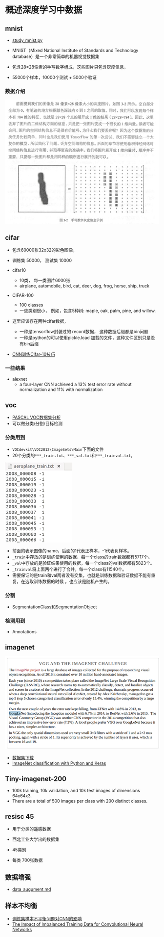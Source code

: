 # 概述深度学习中数据

## mnist 

* [study_mnist.py](mnist/study_minist.py)

* MNIST（Mixed National Institute of Standards and Technology database）是一个非常简单的机器视觉数据集
* 包含28*28像素的手写数字组成，这些图片只包含灰度信息，
* 55000个样本，10000个测试 + 5000个验证

### 数据介绍

![](mnist/mnist数字灰度信息.png)




## cifar 

* 包含60000张32x32的彩色图像， 
* 训练集 50000， 测试集 10000
* cifar10
    * 10类， 每一类图片6000张
    * airplane, automobile, bird, cat, deer, dog, frog, horse, ship, truck
* CIFAR-100
    * 100 classes
    * 一些类别很小， 例如，包含5种树: maple, oak, palm, pine, and willow. 

* 这里应该存在两种cifar数据，
    * 一种是tensorflow封装过的 record数据， 这种数据后缀都是bin问题
    * 一种是python的可以使用pickle.load 加载的文件，这种文件区别只是没有bin后缀
* [CNN训练Cifar-10技巧](http://www.cnblogs.com/neopenx/p/4480701.html)

### 一些结果
* alexnet 
    *  a four-layer CNN achieved a 13% test error rate without normalization and 11% with normalization




## voc

* [PASCAL VOC数据集分析](https://blog.csdn.net/zhangjunbob/article/details/52769381)
* 可以做分类/分割/目标检测

### 分类用到

* `VOCdevkit\VOC2012\ImageSets\Main`下面的文件
* 20个分类的`***_train.txt`、`***_val.txt`和`***_trainval.txt`。

![](pascal_voc/voc_01.png)
* 前面的表示图像的name，后面的1代表正样本，-1代表负样本。
* `_train`中存放的是训练使用的数据，每一个class的train数据都有5717个。
* `_val`中存放的是验证结果使用的数据，每一个class的val数据都有5823个。
* `_trainval`将上面两个进行了合并，每一个class有11540个。
* 需要保证的是train和val两者没有交集，也就是训练数据和验证数据不能有重复，在选取训练数据的时候 ，也应该是随机产生的。


### 分割

* SegmentationClass和SegmentationObject


### 检测用到

* Annotations
 



## imagenet

![](imagenet/imagenet_01.png) 
* [数据集下载](https://blog.csdn.net/haoji007/article/details/77005538)
* [ImageNet classification with Python and Keras](https://www.pyimagesearch.com/2016/08/10/imagenet-classification-with-python-and-keras/)



## Tiny-imagenet-200

* 100k training, 10k validation, and 10k test images of dimensions 64x64x3. 
* There are a total of 500 images per class with 200 distinct classes. 



## resisc 45


* 用于分类的遥感数据

* 西北工业大学出的数据集

* 45类别
* 每类 700张数据




## 数据增强

* [data_augument.md](data_argument.md)
















## 样本不均衡
* [训练集样本不平衡问题对CNN的影响](https://zhuanlan.zhihu.com/p/23444244)
* [The Impact of Imbalanced Training Data for Convolutional Neural Networks](paper/The%20Impact%20of%20Imbalanced%20Training%20Data%20for%20Convolutional%20Neural%20Networks.pdf)

